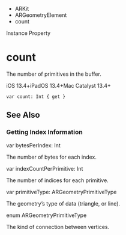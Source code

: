 

- ARKit
- ARGeometryElement
-  count 

Instance Property

# count

The number of primitives in the buffer.

iOS 13.4+iPadOS 13.4+Mac Catalyst 13.4+

``` source
var count: Int { get }
```

## See Also

### Getting Index Information

var bytesPerIndex: Int

The number of bytes for each index.

var indexCountPerPrimitive: Int

The number of indices for each primitive.

var primitiveType: ARGeometryPrimitiveType

The geometry’s type of data (triangle, or line).

enum ARGeometryPrimitiveType

The kind of connection between vertices.

